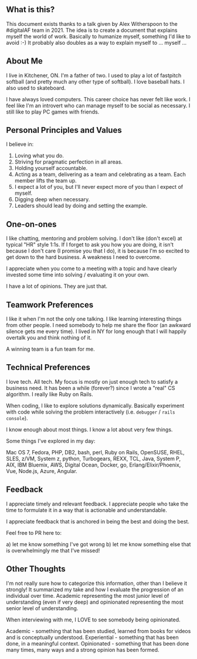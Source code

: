 ## What is this?

This document exists thanks to a talk given by Alex Witherspoon to the #digitalAF team in 2021. The idea 
is to create a document that explains myself the world of work. Basically to humanize myself, something 
I'd like to avoid :-) It probably also doubles as a way to explain myself to ... myself ...

## About Me

I live in Kitchener, ON. I'm a father of two. I used to play a lot of fastpitch softball (and pretty much any other type of softball). I love baseball hats. I also used to skateboard. 

I have always loved computers. This career choice has never felt like work. I feel like I'm an introvert who can manage myself to be social as necessary. I still like to play PC games with friends.

## Personal Principles and Values

I believe in:

1. Loving what you do.
2. Striving for pragmatic perfection in all areas.
3. Holding yourself accountable. 
4. Acting as a team, delivering as a team and celebrating as a team. Each member lifts the team up.
5. I expect a lot of you, but I'll never expect more of you than I expect of myself.
6. Digging deep when necessary.
7. Leaders should lead by doing and setting the example.

## One-on-ones

I like chatting, mentoring and problem solving. I don't like (don't excel) at typical "HR" style 1:1s.
If I forget to ask you how you are doing, it isn't because I don't care (I promise you that I do), it 
is because I'm so excited to get down to the hard business. A weakness I need to overcome.

I appreciate when you come to a meeting with a topic and have clearly invested some time into solving /
evaluating it on your own.

I have a lot of opinions. They are just that.

## Teamwork Preferences

I like it when I'm not the only one talking. I like learning interesting things from other people. I 
need somebody to help me share the floor (an awkward silence gets me every time). I lived in NY for long 
enough that I will happily overtalk you and think nothing of it. 

A winning team is a fun team for me.

## Technical Preferences

I love tech. All tech. My focus is mostly on just enough tech to satisfy a business need. It has been a while (forever?) since I wrote a "real" CS algorithm. I really like Ruby on Rails. 

When coding, I like to explore solutions dynamically. Basically experiment with code while solving the problem 
interactively (i.e. `debugger` / `rails console`).

I know enough about most things. I know a lot about very few things.

Some things I've explored in my day: 

Mac OS 7, Fedora, PHP, DB2, bash, perl, Ruby on Rails, OpenSUSE, RHEL, SLES, z/VM, System z, python, Turbogears, REXX, TCL, Java, System P, AIX, IBM Bluemix, AWS, Digital Ocean, Docker, go, Erlang/Elixir/Phoenix, Vue, Node.js, Azure, Angular.

## Feedback

I appreciate timely and relevant feedback. I appreciate people who take the time to formulate it in a way 
that is actionable and understandable.

I appreciate feedback that is anchored in being the best and doing the best.

Feel free to PR here to:

a) let me know something I've got wrong
b) let me know something else that is overwhelmingly me that I've missed!


## Other Thoughts

I'm not really sure how to categorize this information, other than I believe it strongly! It summarized 
my take and how I evaluate the progression of an individual over time. Academic representing the most 
junior level of understanding (even if very deep) and opinionated representing the most senior level 
of understanding.

When interviewing with me, I LOVE to see somebody being opinionated.

Academic - something that has been studied, learned from books for videos and is conceptually understood.
Experiential - something that has been done, in a meaningful context.
Opinionated - something that has been done many times, many ways and a strong opinion has been formed.
